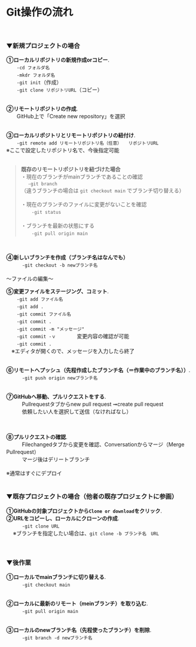 # Git操作の流れ<br>
<br>

### ▼新規プロジェクトの場合

**①ローカルリポジトリの新規作成orコピー**. <br>
&emsp;　`-cd フォルダ名`<br>
&emsp;　`-mkdr フォルダ名`<br>
&emsp;　`-git init`（作成）<br>
&emsp;　`-git clone リポジトリURL`（コピー）<br>
<br>

**②リモートリポジトリの作成**. <br>
　&emsp;GitHub上で「Create new repository」を選択<br>
<br>

**③ローカルリポジトリとリモートリポジトリの紐付け**. <br>
&emsp;　`-git remote add リモートリポジトリ名（任意）　　リポジトリURL`<br>
※ここで設定したリポジトリ名で、今後指定可能<br>
<br>
>**既存のリモートリポジトリを紐づけた場合**<br>
>・現在のブランチがmainブランチであることの確認<br> 
>&emsp; `-git branch`<br>
>（違うブランチの場合は `git checkout main` でブランチ切り替える） <br>
><br>
>・現在のブランチのファイルに変更がないことを確認    <br>
>&emsp;　`-git status` <br>
><br>
>・ブランチを最新の状態にする    <br>
>&emsp;　`-git pull origin main`   <br>
<br>

**④新しいブランチを作成（ブランチ名はなんでも）**   <br>
&emsp;　　`-git checkout -b newブランチ名`   <br>
<br>
〜ファイルの編集〜
<br>

**⑤変更ファイルをステージング、コミット**. <br> 
&emsp;　`-git add ファイル名`<br>
&emsp;　`-git add .`<br> 
&emsp;　`-git commit ファイル名`<br>
&emsp;　`-git commit .`  
&emsp;　`-git commit -m "メッセージ"`<br>
&emsp;　`-git commit -ｖ`　&emsp;&emsp;　変更内容の確認が可能<br>
&emsp;　`-git commit .`<br>
&emsp;※エディタが開くので、メッセージを入力したら終了<br>
<br>

**⑥リモートへプッシュ（先程作成したブランチ名（＝作業中のブランチ名））**. <br>
　&emsp;　`-git push origin newブランチ名` <br>
<br>

**⑦GitHubへ移動、プルリクエストをする**. <br>
　&emsp;　Pullrequestタブからnew pull request ➞create pull request <br> 
　&emsp;　依頼したい人を選択して送信（なければなし）<br>
<br>
<br>


**⑧プルリクエストの確認**. <br>
　&emsp;　Filechangedタブから変更を確認、Conversationからマージ（Merge Pullrequest）    <br>
　&emsp;　マージ後はデリートブランチ    <br>
<br>
※通常はすぐにデプロイ<br>
<br>

### ▼既存プロジェクトの場合（他者の既存プロジェクトに参画）
**①GitHubの対象プロジェクトから`Clone or download`をクリック**. <br>
**②URLをコピーし、ローカルにクローンの作成**. <br> 
　&emsp;　`-git clone URL` <br>
 &emsp; ※ブランチを指定したい場合は、`git clone -b ブランチ名　URL`<br>
 <br>
<br>


### ▼後作業

**①ローカルでmainブランチに切り替える**. <br> 
　&emsp;　`-git checkout main` <br>
<br>

**②ローカルに最新のリモート（meinブランチ）を取り込む**. <br>
　&emsp;　`-git pull origin main` <br>
<br>

**③ローカルのnewブランチ名（先程使ったブランチ）を削除**. <br>
　&emsp;　`-git branch -d newブランチ名` <br>

